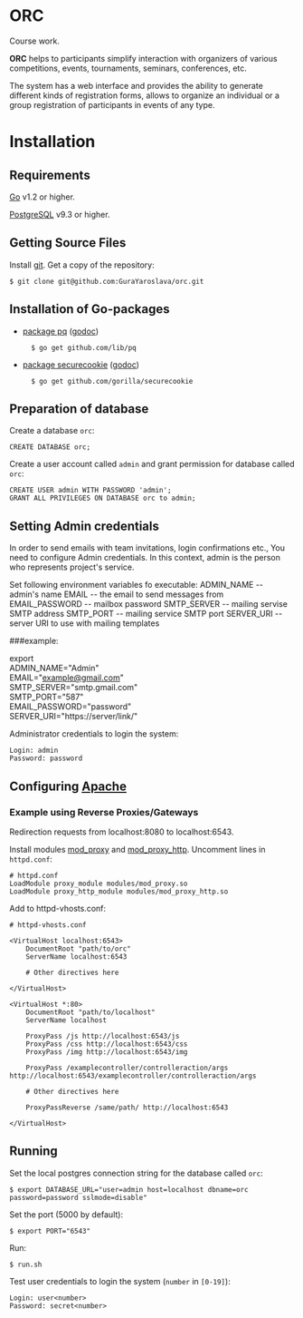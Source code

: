 ORC
===

Course work.

**ORC** helps to participants simplify interaction with
organizers of various competitions, events, tournaments, seminars,
conferences, etc.

The system has a web interface and provides the ability to generate
different kinds of registration forms, allows to organize an individual
or a group registration of participants in events of any type.

# Installation

## Requirements

[Go][1] v1.2 or higher.

[PostgreSQL][2] v9.3 or higher.

## Getting Source Files

Install [git][3]. Get a copy of the repository:

    $ git clone git@github.com:GuraYaroslava/orc.git

## Installation of Go-packages

- [package pq][4] ([godoc](http://godoc.org/github.com/lib/pq))

        $ go get github.com/lib/pq

- [package securecookie][5] ([godoc](http://godoc.org/github.com/gorilla/securecookie))

        $ go get github.com/gorilla/securecookie

## Preparation of database

Create a database `orc`:

    CREATE DATABASE orc;

Create a user account called `admin` and grant permission for database called `orc`:

    CREATE USER admin WITH PASSWORD 'admin';
    GRANT ALL PRIVILEGES ON DATABASE orc to admin;

## Setting Admin credentials

In order to send emails with team invitations, login confirmations etc., You need to configure Admin credentials.
In this context, admin is the person who represents project's service.

Set following environment variables fo executable:
ADMIN_NAME -- admin's name
EMAIL -- the email to send messages from
EMAIL_PASSWORD -- mailbox password
SMTP_SERVER -- mailing servise SMTP address
SMTP_PORT -- mailing service SMTP port
SERVER_URI -- server URI to use with mailing templates

###example:

export \
    ADMIN_NAME="Admin" \
    EMAIL="example@gmail.com" \
    SMTP_SERVER="smtp.gmail.com" \
    SMTP_PORT="587" \
    EMAIL_PASSWORD="password" \
    SERVER_URI="https://server/link/"

Administrator credentials to login the system:

    Login: admin
    Password: password

## Configuring [Apache][6]

### Example using Reverse Proxies/Gateways

Redirection requests from localhost:8080 to localhost:6543.

Install modules [mod_proxy][7] and [mod_proxy_http][8]. Uncomment lines in `httpd.conf`:

    # httpd.conf
    LoadModule proxy_module modules/mod_proxy.so
    LoadModule proxy_http_module modules/mod_proxy_http.so

Add to httpd-vhosts.conf:

    # httpd-vhosts.conf

    <VirtualHost localhost:6543>
        DocumentRoot "path/to/orc"
        ServerName localhost:6543

        # Other directives here

    </VirtualHost>

    <VirtualHost *:80>
        DocumentRoot "path/to/localhost"
        ServerName localhost

        ProxyPass /js http://localhost:6543/js
        ProxyPass /css http://localhost:6543/css
        ProxyPass /img http://localhost:6543/img

        ProxyPass /examplecontroller/controlleraction/args http://localhost:6543/examplecontroller/controlleraction/args

        # Other directives here

        ProxyPassReverse /same/path/ http://localhost:6543

    </VirtualHost>

## Running

Set the local postgres connection string for the database called `orc`:

    $ export DATABASE_URL="user=admin host=localhost dbname=orc password=password sslmode=disable"

Set the port (5000 by default):

    $ export PORT="6543"

Run:

    $ run.sh

Test user credentials to login the system (`number` in `[0-19]`):

    Login: user<number>
    Password: secret<number>

[1]: https://golang.org
[2]: http://www.postgresql.org
[3]: http://git-scm.com
[4]: https://github.com/lib/pq
[5]: http://www.gorillatoolkit.org/pkg/securecookie
[6]: http://httpd.apache.org
[7]: http://httpd.apache.org/docs/2.2/mod/mod_proxy.html
[8]: http://httpd.apache.org/docs/2.2/mod/mod_proxy_http.html

